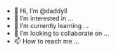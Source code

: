 - 👋 Hi, I’m @daddyll
- 👀 I’m interested in ...
- 🌱 I’m currently learning ...
- 💞️ I’m looking to collaborate on ...
- 📫 How to reach me ...

<!---
daddyll/daddyll is a ✨ special ✨ repository because its `README.md` (this file) appears on your GitHub profile.
You can click the Preview link to take a look at your changes.
--->
